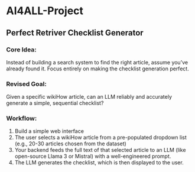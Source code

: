 # AI4ALL-Project

## Perfect Retriver Checklist Generator

### Core Idea:
Instead of building a search system to find the right article, assume you’ve already found it. Focus entirely on making the checklist generation perfect.

### Revised Goal: 
Given a specific wikiHow article, can an LLM reliably and accurately generate a simple, sequential checklist?

### Workflow:
1) Build a simple web interface
2) The user selects a wikiHow article from a pre-populated dropdown list (e.g., 20-30 articles chosen from the dataset)
3) Your backend feeds the full text of that selected article to an LLM (like open-source Llama 3 or Mistral) with a well-engineered prompt.
4) The LLM generates the checklist, which is then displayed to the user.
